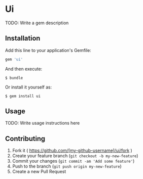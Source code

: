 # Ui

TODO: Write a gem description

## Installation

Add this line to your application's Gemfile:

```ruby
gem 'ui'
```

And then execute:

    $ bundle

Or install it yourself as:

    $ gem install ui

## Usage

TODO: Write usage instructions here

## Contributing

1. Fork it ( https://github.com/[my-github-username]/ui/fork )
2. Create your feature branch (`git checkout -b my-new-feature`)
3. Commit your changes (`git commit -am 'Add some feature'`)
4. Push to the branch (`git push origin my-new-feature`)
5. Create a new Pull Request
